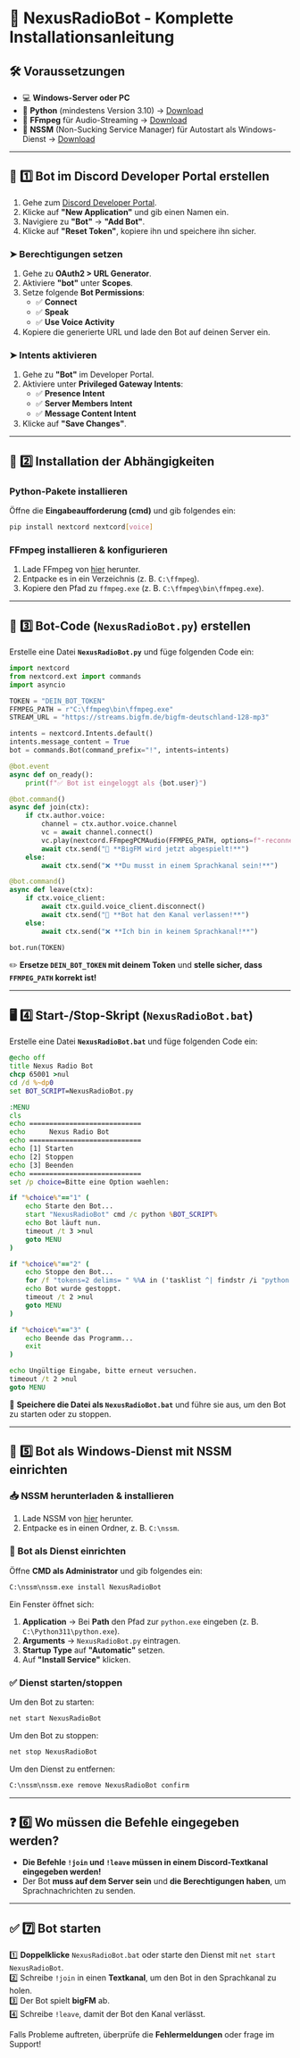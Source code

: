 # 📌 NexusRadioBot - Komplette Installationsanleitung  

## 🛠️ Voraussetzungen  
- 💻 **Windows-Server oder PC**  
- 🐍 **Python** (mindestens Version 3.10) → [Download](https://www.python.org/downloads/)  
- 🎵 **FFmpeg** für Audio-Streaming → [Download](https://ffmpeg.org/download.html)  
- 🔄 **NSSM** (Non-Sucking Service Manager) für Autostart als Windows-Dienst → [Download](https://nssm.cc/download)  

---

## 🔧 1️⃣ Bot im Discord Developer Portal erstellen  
1. Gehe zum [Discord Developer Portal](https://discord.com/developers/applications).  
2. Klicke auf **"New Application"** und gib einen Namen ein.  
3. Navigiere zu **"Bot"** → **"Add Bot"**.  
4. Klicke auf **"Reset Token"**, kopiere ihn und speichere ihn sicher.  

### ➤ **Berechtigungen setzen**  
1. Gehe zu **OAuth2 > URL Generator**.  
2. Aktiviere **"bot"** unter **Scopes**.  
3. Setze folgende **Bot Permissions**:  
   - ✅ **Connect**  
   - ✅ **Speak**  
   - ✅ **Use Voice Activity**  
4. Kopiere die generierte URL und lade den Bot auf deinen Server ein.  

### ➤ **Intents aktivieren**  
1. Gehe zu **"Bot"** im Developer Portal.  
2. Aktiviere unter **Privileged Gateway Intents**:  
   - ✅ **Presence Intent**  
   - ✅ **Server Members Intent**  
   - ✅ **Message Content Intent**  
3. Klicke auf **"Save Changes"**.  

---

## 💾 2️⃣ Installation der Abhängigkeiten  
### **Python-Pakete installieren**  
Öffne die **Eingabeaufforderung (cmd)** und gib folgendes ein:  
```sh
pip install nextcord nextcord[voice]
```  

### **FFmpeg installieren & konfigurieren**  
1. Lade FFmpeg von [hier](https://ffmpeg.org/download.html) herunter.  
2. Entpacke es in ein Verzeichnis (z. B. `C:\ffmpeg`).  
3. Kopiere den Pfad zu `ffmpeg.exe` (z. B. `C:\ffmpeg\bin\ffmpeg.exe`).  

---

## 🚀 3️⃣ Bot-Code (`NexusRadioBot.py`) erstellen  
Erstelle eine Datei **`NexusRadioBot.py`** und füge folgenden Code ein:  
```python
import nextcord
from nextcord.ext import commands
import asyncio

TOKEN = "DEIN_BOT_TOKEN"
FFMPEG_PATH = r"C:\ffmpeg\bin\ffmpeg.exe"
STREAM_URL = "https://streams.bigfm.de/bigfm-deutschland-128-mp3"

intents = nextcord.Intents.default()
intents.message_content = True
bot = commands.Bot(command_prefix="!", intents=intents)

@bot.event
async def on_ready():
    print(f"✅ Bot ist eingeloggt als {bot.user}")

@bot.command()
async def join(ctx):
    if ctx.author.voice:
        channel = ctx.author.voice.channel
        vc = await channel.connect()
        vc.play(nextcord.FFmpegPCMAudio(FFMPEG_PATH, options=f"-reconnect 1 -reconnect_streamed 1 -reconnect_delay_max 5 -i {STREAM_URL}"))
        await ctx.send("🎵 **BigFM wird jetzt abgespielt!**")
    else:
        await ctx.send("❌ **Du musst in einem Sprachkanal sein!**")

@bot.command()
async def leave(ctx):
    if ctx.voice_client:
        await ctx.guild.voice_client.disconnect()
        await ctx.send("👋 **Bot hat den Kanal verlassen!**")
    else:
        await ctx.send("❌ **Ich bin in keinem Sprachkanal!**")

bot.run(TOKEN)
```  

✏️ **Ersetze `DEIN_BOT_TOKEN` mit deinem Token** und **stelle sicher, dass `FFMPEG_PATH` korrekt ist!**  

---

## 🖥️ 4️⃣ Start-/Stop-Skript (`NexusRadioBot.bat`)  
Erstelle eine Datei **`NexusRadioBot.bat`** und füge folgenden Code ein:  
```bat
@echo off
title Nexus Radio Bot
chcp 65001 >nul
cd /d %~dp0
set BOT_SCRIPT=NexusRadioBot.py

:MENU
cls
echo ============================
echo      Nexus Radio Bot
echo ============================
echo [1] Starten
echo [2] Stoppen
echo [3] Beenden
echo ============================
set /p choice=Bitte eine Option waehlen: 

if "%choice%"=="1" (
    echo Starte den Bot...
    start "NexusRadioBot" cmd /c python %BOT_SCRIPT%
    echo Bot läuft nun.
    timeout /t 3 >nul
    goto MENU
)

if "%choice%"=="2" (
    echo Stoppe den Bot...
    for /f "tokens=2 delims= " %%A in ('tasklist ^| findstr /i "python.exe"') do taskkill /PID %%A /F
    echo Bot wurde gestoppt.
    timeout /t 2 >nul
    goto MENU
)

if "%choice%"=="3" (
    echo Beende das Programm...
    exit
)

echo Ungültige Eingabe, bitte erneut versuchen.
timeout /t 2 >nul
goto MENU
```  

📌 **Speichere die Datei als `NexusRadioBot.bat`** und führe sie aus, um den Bot zu starten oder zu stoppen.  

---

## 🔄 5️⃣ Bot als Windows-Dienst mit NSSM einrichten  
### **📥 NSSM herunterladen & installieren**  
1. Lade NSSM von [hier](https://nssm.cc/download) herunter.  
2. Entpacke es in einen Ordner, z. B. `C:\nssm`.  

### **📌 Bot als Dienst einrichten**  
Öffne **CMD als Administrator** und gib folgendes ein:  
```sh
C:\nssm\nssm.exe install NexusRadioBot
```
Ein Fenster öffnet sich:  
1. **Application** → Bei **Path** den Pfad zur `python.exe` eingeben (z. B. `C:\Python311\python.exe`).  
2. **Arguments** → `NexusRadioBot.py` eintragen.  
3. **Startup Type** auf **"Automatic"** setzen.  
4. Auf **"Install Service"** klicken.  

### **✅ Dienst starten/stoppen**  
Um den Bot zu starten:  
```sh
net start NexusRadioBot
```
Um den Bot zu stoppen:  
```sh
net stop NexusRadioBot
```
Um den Dienst zu entfernen:  
```sh
C:\nssm\nssm.exe remove NexusRadioBot confirm
```

---

## ❓ 6️⃣ Wo müssen die Befehle eingegeben werden?  
- **Die Befehle `!join` und `!leave` müssen in einem Discord-Textkanal eingegeben werden!**  
- Der Bot **muss auf dem Server sein** und **die Berechtigungen haben**, um Sprachnachrichten zu senden.  

---

## ✅ 7️⃣ Bot starten  
1️⃣ **Doppelklicke** `NexusRadioBot.bat` oder starte den Dienst mit `net start NexusRadioBot`.  
2️⃣ Schreibe `!join` in einen **Textkanal**, um den Bot in den Sprachkanal zu holen.  
3️⃣ Der Bot spielt **bigFM** ab.  
4️⃣ Schreibe `!leave`, damit der Bot den Kanal verlässt.  

Falls Probleme auftreten, überprüfe die **Fehlermeldungen** oder frage im Support!  
 
